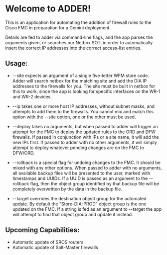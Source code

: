 # Welcome to ADDER!

This is an application for automating the addition of firewall rules to the Cisco FMC in preparation for a Gemini deployment.

Details are fed to adder via command-line flags, and the app parses the arguments given, or searches our Netbox SOT, in order to automatically insert the correct IP addresses into the correct access-list entries.

## Usage:

* --site expects an argument of a single five-letter WFM store code. Adder will search netbox for the matching site and add the DIA IP addresses to the firewalls for you. The site must be built in netbox for this to work, since the app is looking for specific interfaces on the WR-1 and WR-2 devices.

* --ip takes one or more host IP addresses, without subnet masks, and attempts to add them to the firewalls. You cannot mix and match this option with the --site option, one or the other must be used.

* --deploy takes no arguments, but when passed to adder will trigger an attempt for the FMC to deploy the updated rules to the ORD and DFW firewalls. If passed in conjunction with IPs or a site name, it will add the new IPs first. If passed to adder with no other arguments, it will simply attempt to deploy whatever pending changes are on the FMC to DFW/ORD.

* --rollback is a special flag for undoing changes to the FMC. It should be mixed with any other options. When passed to adder with no arguments, all available backup files will be presented to the user, marked with timestamps and UUIDs. If a UUID is passed as an argument to the --rollback flag, then the object group identified by that backup file will be completely overwritten by the data in the backup file.

* --target overrides the destination object group for the automated update. By default the "Store-DIA-PROD" object group is the one updated on the FMC. If a string is fed as an argument to --target the app will attempt to find that object group and update it instead.

## Upcoming Capabilities:
* Automatic update of SROS routers
* Automatic update of Salt-Master firewalls